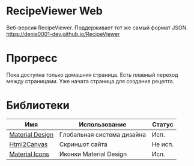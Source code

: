 # RecipeViewer Web
Веб-версия RecipeViewer. Поддерживает тот же самый формат JSON.
<br/>
https://denis0001-dev.github.io/RecipeViewer

# Прогресс
Пока доступна только домашняя страница.
Есть плавный переход между страницами.
Уже начата страница для создания рецепта.

# Библиотеки
| Имя                                              | Использование              | Статус  |
|--------------------------------------------------|----------------------------|---------|
| [Material Design](https://material.io)           | Глобальная система дизайна | Исп.    |
| [Html2Canvas](https://html2canvas.hertzen.com/)  | Скриншот сайта             | Не исп. |
| [Material Icons](https://fonts.google.com/icons) | Иконки Material Design     | Исп.    |
